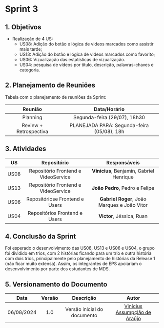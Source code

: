 # Sprint 3

## 1. Objetivos

- Realização de 4 US:
    - US08: Adição do botão e lógica de videos marcados como assistir mais tarde;
    - US13: Adição do botão e lógica de videos marcados como favorito;
    - US06: Vizualização das estatísticas de vizualização.
    - US04: pesquisa de vídeos por título, descrição, palavras-chaves e categoria.
 
## 2. Planejamento de Reuniões

Tabela com o planejamento de reuniões da Sprint:

| Reunião | Data/Horário |
| :-----: | :----------: |
| Planning | Segunda-feira (29/07), 18h30 |
| Review + Retrospectiva | PLANEJADA PARA: Segunda-feira (05/08), 18h |

## 3. Atividades

| US | Repositório | Responsáveis |
| :---: | :---------: | :----------: |
| US08 | Repositório Frontend e VideoService | **Vinícius**, Benjamin, Gabriel Henrique |
| US13 | Repositório Frontend e VideoService| **João Pedro**,  Pedro e Felipe |
| US06 | Repositóriose Frontend e Users |**Gabriel Roger**, João Marques e João Vitor|
| US04 | Repositórios Frontend e Users | **Victor**, Jéssica, Ruan |

## 4. Conclusão da Sprint

Foi esperado o desenvolvimento das US08, US13 e US06 e US04, o grupo foi dividido em trios, com 2 histórias ficando para um trio e outra história com dois trios, principalmente pelo planejamento de histórias da Release 1 (não ficar muito extensa). Assim, os integrantes de EPS apoiariam o desenvolvimento por parte dos estudantes de MDS.


## 5. Versionamento do Documento

| Data | Versão | Descrição | Autor |
| :-----: | :-------------: | :---------------: | :-: |
| 06/08/2024 | 1.0 | Versão inicial do documento | [Vinícius Assumpçlão de Araújo](https://github.com/viniman27) |